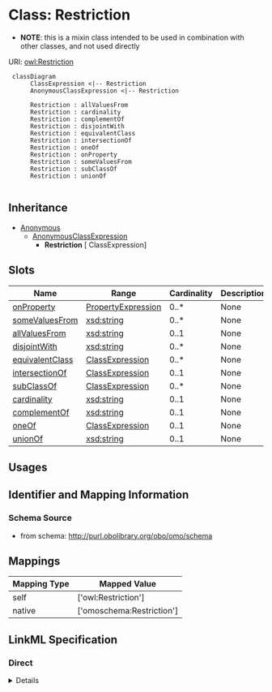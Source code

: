 # Class: Restriction



* __NOTE__: this is a mixin class intended to be used in combination with other classes, and not used directly


URI: [owl:Restriction](http://www.w3.org/2002/07/owl#Restriction)




```mermaid
 classDiagram
      ClassExpression <|-- Restriction
      AnonymousClassExpression <|-- Restriction
      
      Restriction : allValuesFrom
      Restriction : cardinality
      Restriction : complementOf
      Restriction : disjointWith
      Restriction : equivalentClass
      Restriction : intersectionOf
      Restriction : oneOf
      Restriction : onProperty
      Restriction : someValuesFrom
      Restriction : subClassOf
      Restriction : unionOf
      

```





## Inheritance
* [Anonymous](Anonymous.md)
    * [AnonymousClassExpression](AnonymousClassExpression.md)
        * **Restriction** [ ClassExpression]



## Slots

| Name | Range | Cardinality | Description  | Info |
| ---  | --- | --- | --- | --- |
| [onProperty](onProperty.md) | [PropertyExpression](PropertyExpression.md) | 0..* | None  | . |
| [someValuesFrom](someValuesFrom.md) | [xsd:string](http://www.w3.org/2001/XMLSchema#string) | 0..* | None  | . |
| [allValuesFrom](allValuesFrom.md) | [xsd:string](http://www.w3.org/2001/XMLSchema#string) | 0..1 | None  | . |
| [disjointWith](disjointWith.md) | [xsd:string](http://www.w3.org/2001/XMLSchema#string) | 0..* | None  | . |
| [equivalentClass](equivalentClass.md) | [ClassExpression](ClassExpression.md) | 0..* | None  | . |
| [intersectionOf](intersectionOf.md) | [ClassExpression](ClassExpression.md) | 0..1 | None  | . |
| [subClassOf](subClassOf.md) | [ClassExpression](ClassExpression.md) | 0..* | None  | . |
| [cardinality](cardinality.md) | [xsd:string](http://www.w3.org/2001/XMLSchema#string) | 0..1 | None  | . |
| [complementOf](complementOf.md) | [xsd:string](http://www.w3.org/2001/XMLSchema#string) | 0..1 | None  | . |
| [oneOf](oneOf.md) | [ClassExpression](ClassExpression.md) | 0..1 | None  | . |
| [unionOf](unionOf.md) | [xsd:string](http://www.w3.org/2001/XMLSchema#string) | 0..1 | None  | . |


## Usages



## Identifier and Mapping Information







### Schema Source


* from schema: http://purl.obolibrary.org/obo/omo/schema







## Mappings

| Mapping Type | Mapped Value |
| ---  | ---  |
| self | ['owl:Restriction'] |
| native | ['omoschema:Restriction'] |


## LinkML Specification

<!-- TODO: investigate https://stackoverflow.com/questions/37606292/how-to-create-tabbed-code-blocks-in-mkdocs-or-sphinx -->

### Direct

<details>
```yaml
name: Restriction
from_schema: http://purl.obolibrary.org/obo/omo/schema
is_a: AnonymousClassExpression
mixin: true
mixins:
- ClassExpression
slots:
- onProperty
- someValuesFrom
- allValuesFrom
class_uri: owl:Restriction

```
</details>

### Induced

<details>
```yaml
name: Restriction
from_schema: http://purl.obolibrary.org/obo/omo/schema
is_a: AnonymousClassExpression
mixin: true
mixins:
- ClassExpression
attributes:
  onProperty:
    name: onProperty
    from_schema: http://purl.obolibrary.org/obo/omo/schema
    is_a: logical_predicate
    slot_uri: owl:onProperty
    multivalued: true
    alias: onProperty
    owner: Restriction
    range: PropertyExpression
  someValuesFrom:
    name: someValuesFrom
    todos:
    - restrict range
    from_schema: http://purl.obolibrary.org/obo/omo/schema
    is_a: logical_predicate
    slot_uri: owl:someValuesFrom
    multivalued: true
    alias: someValuesFrom
    owner: Restriction
    range: string
  allValuesFrom:
    name: allValuesFrom
    todos:
    - restrict range
    from_schema: http://purl.obolibrary.org/obo/omo/schema
    is_a: logical_predicate
    slot_uri: owl:allValuesFrom
    alias: allValuesFrom
    owner: Restriction
    range: string
  disjointWith:
    name: disjointWith
    todos:
    - restrict range
    from_schema: http://purl.obolibrary.org/obo/omo/schema
    is_a: logical_predicate
    slot_uri: owl:disjointWith
    multivalued: true
    alias: disjointWith
    owner: Restriction
    range: string
  equivalentClass:
    name: equivalentClass
    todos:
    - restrict range
    from_schema: http://purl.obolibrary.org/obo/omo/schema
    is_a: logical_predicate
    mixins:
    - match_aspect
    slot_uri: owl:equivalentClass
    multivalued: true
    alias: equivalentClass
    owner: Restriction
    range: ClassExpression
  intersectionOf:
    name: intersectionOf
    todos:
    - restrict range
    from_schema: http://purl.obolibrary.org/obo/omo/schema
    is_a: logical_predicate
    slot_uri: owl:intersectionOf
    alias: intersectionOf
    owner: Restriction
    range: ClassExpression
  subClassOf:
    name: subClassOf
    from_schema: http://purl.obolibrary.org/obo/omo/schema
    is_a: logical_predicate
    slot_uri: rdfs:subClassOf
    multivalued: true
    alias: subClassOf
    owner: Restriction
    range: ClassExpression
  cardinality:
    name: cardinality
    from_schema: http://purl.obolibrary.org/obo/omo/schema
    is_a: logical_predicate
    slot_uri: owl:cardinality
    alias: cardinality
    owner: Restriction
    range: string
  complementOf:
    name: complementOf
    todos:
    - restrict range
    from_schema: http://purl.obolibrary.org/obo/omo/schema
    is_a: logical_predicate
    slot_uri: owl:complementOf
    alias: complementOf
    owner: Restriction
    range: string
  oneOf:
    name: oneOf
    from_schema: http://purl.obolibrary.org/obo/omo/schema
    is_a: logical_predicate
    slot_uri: owl:oneOf
    alias: oneOf
    owner: Restriction
    range: ClassExpression
  unionOf:
    name: unionOf
    from_schema: http://purl.obolibrary.org/obo/omo/schema
    is_a: logical_predicate
    slot_uri: owl:unionOf
    alias: unionOf
    owner: Restriction
    range: string
class_uri: owl:Restriction

```
</details>
